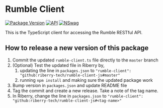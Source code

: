 # Rumble Client

[![Package Version](https://img.shields.io/badge/Version-1.2.9-green.svg)]()
[![API](https://img.shields.io/badge/API%20Version-1.12.4-green.svg)]()
[![NSwag](https://img.shields.io/badge/NSwag-13.8.2.0-green.svg)]()

This is the TypeScript client for accessing the Rumble RESTful API.

## How to release a new version of this package

1. Commit the updated `rumble-client.ts` file directly to the `master` branch
2. (Optional) Test the updated file in Riberry by,
    1. updating the line in `packages.json`  to `"rumble-client": "github:riberry-tech/rumble-client-js#master"`
    2. running `npm install` and making sure the updated package work
3. Bump version in `packages.json` and update README file
4. Tag the commit and create a new release. Take a note of the tag name.
5. In Riberry, change the line in `packages.json`  to `"rumble-client": "github:riberry-tech/rumble-client-js#<tag-name>"`
